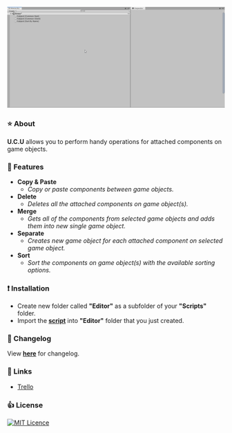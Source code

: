 <p align="center">
  <a href="#"><img src="https://github.com/iozsaygi/unity-component-copier/blob/master/media/showcase.gif"/></a>
</p>

### :star: About
**U.C.U** allows you to perform handy operations for attached components on game objects.
### :beers: Features
* **Copy & Paste**
    * _Copy or paste components between game objects._
* **Delete** 
    * _Deletes all the attached components on game object(s)._
* **Merge**
    * _Gets all of the components from selected game objects and adds them into new single game object._
* **Separate**
    * _Creates new game object for each attached component on selected game object._
* **Sort**
    * _Sort the components on game object(s) with the available sorting options._
### :heavy_exclamation_mark: Installation
* Create new folder called **"Editor"** as a subfolder of your **"Scripts"** folder.
* Import the **[script](https://github.com/iozsaygi/unity-component-utilities/blob/master/unity-component-utilities/Assets/Scripts/Editor/UCU/ComponentUtilities.cs)** into **"Editor"** folder that you just created.
### :pencil: Changelog
View **[here](https://github.com/iozsaygi/unity-component-copier/blob/master/CHANGELOG.md)** for changelog.
### :link: Links
* [Trello](https://trello.com/b/ToBkZnnr/unity-component-utilities)
### :thumbsup: License
[![MIT Licence](https://badges.frapsoft.com/os/mit/mit.png?v=103)](https://opensource.org/licenses/mit-license.php)
